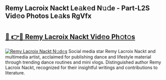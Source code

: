 ## Remy Lacroix Nackt Le𝚊k𝚎d N𝚞𝚍e - Part-L2S Vid𝚎o Photos Le𝚊ks RgVfx

# <h2><a href="http://fbaikoh.evod.top/?m=Remy+Lacroix+Nackt">🔗 👉🔴 Remy Lacroix Nackt Vid𝚎o Ph𝚘t𝚘s</a></h2>

[![Remy Lacroix Nackt N𝚞d𝚎s](https://i.imgur.com/8V9OHl7.gif)](http://fbaikoh.evod.top/?m=Remy+Lacroix+Nackt)
Social media star Remy Lacroix Nackt and multimedia artist, acclaimed for publishing dance and lifestyle material through trending dance routines and mini vlogs. Distinguished author Remy Lacroix Nackt, recognized for their insightful writings and contributions to literature. 
